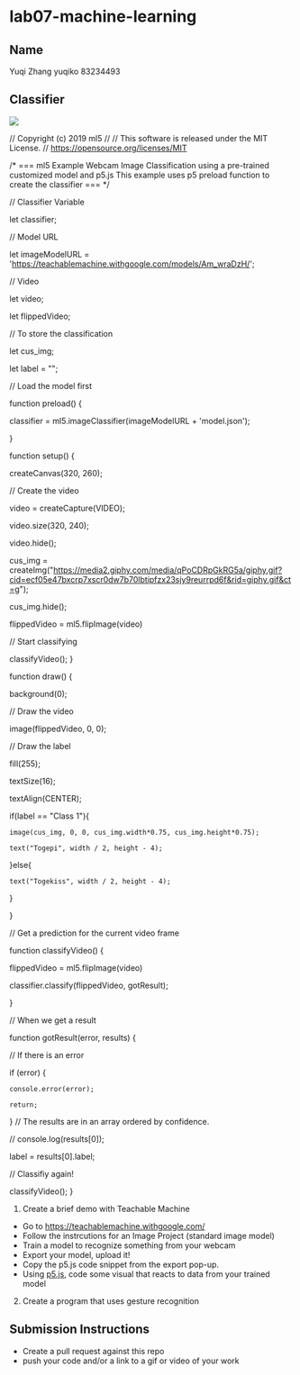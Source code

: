 # lab07-machine-learning
## Name
Yuqi Zhang yuqiko 83234493

## Classifier
![](1.gif)

// Copyright (c) 2019 ml5
//
// This software is released under the MIT License.
// https://opensource.org/licenses/MIT

/* ===
ml5 Example
Webcam Image Classification using a pre-trained customized model and p5.js
This example uses p5 preload function to create the classifier
=== */

// Classifier Variable

let classifier;

// Model URL

let imageModelURL = 'https://teachablemachine.withgoogle.com/models/Am_wraDzH/';


// Video

let video;

let flippedVideo;

// To store the classification

let cus_img;

let label = "";

// Load the model first

function preload() {

  classifier = ml5.imageClassifier(imageModelURL + 'model.json');
  
}

function setup() {

  createCanvas(320, 260);
  
  // Create the video
  
  video = createCapture(VIDEO);
  
  video.size(320, 240);
  
  video.hide();
  
  cus_img = createImg("https://media2.giphy.com/media/qPoCDRpGkRG5a/giphy.gif?cid=ecf05e47bxcrp7xscr0dw7b70lbtipfzx23sjy9reurrpd6f&rid=giphy.gif&ct=g");
  
  cus_img.hide();

  flippedVideo = ml5.flipImage(video)
  
  // Start classifying
  
  classifyVideo();
}

function draw() {

  background(0);
  
  // Draw the video
  
  image(flippedVideo, 0, 0);

  // Draw the label
  
  fill(255);
  
  textSize(16);
  
  textAlign(CENTER);
  
  if(label == "Class 1"){
  
    image(cus_img, 0, 0, cus_img.width*0.75, cus_img.height*0.75);
    
    text("Togepi", width / 2, height - 4);
    
  }else{
  
    text("Togekiss", width / 2, height - 4);
    
  }
  
}

// Get a prediction for the current video frame

function classifyVideo() {

  flippedVideo = ml5.flipImage(video)
  
  classifier.classify(flippedVideo, gotResult);
  
}

// When we get a result

function gotResult(error, results) {

  // If there is an error
  
  if (error) {
  
    console.error(error);
    
    return;
    
  }
  // The results are in an array ordered by confidence.
  
  // console.log(results[0]);
  
  label = results[0].label;
  
  // Classifiy again!
  
  classifyVideo();
}



1. Create a brief demo with Teachable Machine
  - Go to https://teachablemachine.withgoogle.com/
  - Follow the instrcutions for an Image Project (standard image model)
  - Train a model to recognize something from your webcam
  - Export your model, upload it!
  - Copy the p5.js code snippet from the export pop-up.
  - Using [p5.js](https://editor.p5js.org/), code some visual that reacts to data from your trained model
2. Create a program that uses gesture recognition

## Submission Instructions
- Create a pull request against this repo
- push your code and/or a link to a gif or video of your work
